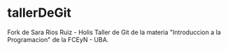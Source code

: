 # tallerDeGit
Fork de Sara Rios Ruiz - Holis
Taller de Git de la materia "Introduccion a la Programacion" de la FCEyN - UBA.
